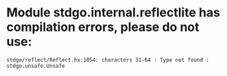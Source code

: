 # Module stdgo.internal.reflectlite has compilation errors, please do not use:
```
stdgo/reflect/Reflect.hx:1054: characters 31-64 : Type not found : stdgo.unsafe.Unsafe

```

